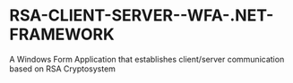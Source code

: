 # RSA-CLIENT-SERVER--WFA-.NET-FRAMEWORK
A Windows Form Application that establishes client/server communication based on RSA Cryptosystem
